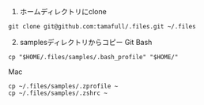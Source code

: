 1. ホームディレクトリにclone
```
git clone git@github.com:tamafull/.files.git ~/.files
```
2. samplesディレクトリからコピー
Git Bash
```
cp "$HOME/.files/samples/.bash_profile" "$HOME/"
```

Mac
```
cp ~/.files/samples/.zprofile ~
cp ~/.files/samples/.zshrc ~
```
